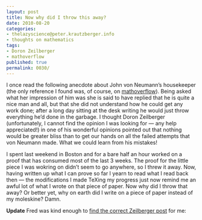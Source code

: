 ```yaml
---
layout: post
title: Now why did I throw this away?
date: 2010-08-20
categories:
- thelazyscience@peter.krautzberger.info
- thoughts on mathematics
tags:
- Doron Zeilberger
- mathoverflow
published: true
permalink: 0030/
---
```


I once read the following anecdote about John von Neumann’s housekeeper (the only reference I found was, of course, on [mathoverflow](http://mathoverflow.net/questions/7155/famous-mathematical-quotes/7207#7207)). Being asked what her impression of him was she is said to have replied that he is quite a nice man and all, but that she did not understand how he could get any work done; after a long day sitting at the desk writing he would just throw everything he’d done in the garbage. I thought Doron Zeilberger (unfortunately, I cannot find the opinion I was looking for — any help appreciated!) in one of his wonderful opinions pointed out that nothing would be greater bliss than to get our hands on all the failed attempts that von Neumann made. What we could learn from his mistakes!

I spent last weekend in Boston and for a bare half an hour worked on a proof that has consumed most of the last 3 weeks. The proof for the little piece I was wokring on didn’t seem to go anywhere, so I threw it away. Now, having written up what I can prove so far I yearn to read what I read back then — the modifications I made TeXing my progress just now remind me an awful lot of what I wrote on that piece of paper. Now why did I throw that away? Or better yet, why on earth did I write on a piece of paper instead of my moleskine? Damn.

**Update** Fred was kind enough to [find the correct Zeilberger post](http://www.math.rutgers.edu/~zeilberg/Opinion39.html) for me:
